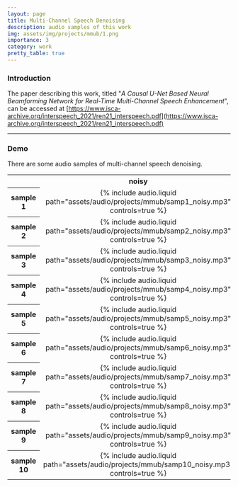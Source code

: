```yaml
---
layout: page
title: Multi-Channel Speech Denoising
description: audio samples of this work
img: assets/img/projects/mmub/1.png
importance: 3
category: work
pretty_table: true
---
```


### Introduction
The paper describing this work, titled "*A Causal U-Net Based Neural Beamforming Network for Real-Time Multi-Channel Speech Enhancement*", can be accessed at [https://www.isca-archive.org/interspeech_2021/ren21_interspeech.pdf](https://www.isca-archive.org/interspeech_2021/ren21_interspeech.pdf)

---

### Demo
There are some audio samples of multi-channel speech denoising.

<table style="text-align: center;">
    <tr>
        <th> </th>
        <th>noisy</th>
        <th>denoised</th>
    </tr>
    <tr>
        <th>sample 1</th>
        <td>{% include audio.liquid path="assets/audio/projects/mmub/samp1_noisy.mp3" controls=true %}</td>
        <td>{% include audio.liquid path="assets/audio/projects/mmub/samp1_denoised.mp3" controls=true %}</td>
    </tr>
    <tr>
        <th>sample 2</th>
        <td>{% include audio.liquid path="assets/audio/projects/mmub/samp2_noisy.mp3" controls=true %}</td>
        <td>{% include audio.liquid path="assets/audio/projects/mmub/samp2_denoised.mp3" controls=true %}</td>
    </tr>
    <tr>
        <th>sample 3</th>
        <td>{% include audio.liquid path="assets/audio/projects/mmub/samp3_noisy.mp3" controls=true %}</td>
        <td>{% include audio.liquid path="assets/audio/projects/mmub/samp3_denoised.mp3" controls=true %}</td>
    </tr>
    <tr>
        <th>sample 4</th>
        <td>{% include audio.liquid path="assets/audio/projects/mmub/samp4_noisy.mp3" controls=true %}</td>
        <td>{% include audio.liquid path="assets/audio/projects/mmub/samp4_denoised.mp3" controls=true %}</td>
    </tr>
    <tr>
        <th>sample 5</th>
        <td>{% include audio.liquid path="assets/audio/projects/mmub/samp5_noisy.mp3" controls=true %}</td>
        <td>{% include audio.liquid path="assets/audio/projects/mmub/samp5_denoised.mp3" controls=true %}</td>
    </tr>
    <tr>
        <th>sample 6</th>
        <td>{% include audio.liquid path="assets/audio/projects/mmub/samp6_noisy.mp3" controls=true %}</td>
        <td>{% include audio.liquid path="assets/audio/projects/mmub/samp6_denoised.mp3" controls=true %}</td>
    </tr>
    <tr>
        <th>sample 7</th>
        <td>{% include audio.liquid path="assets/audio/projects/mmub/samp7_noisy.mp3" controls=true %}</td>
        <td>{% include audio.liquid path="assets/audio/projects/mmub/samp7_denoised.mp3" controls=true %}</td>
    </tr>
    <tr>
        <th>sample 8</th>
        <td>{% include audio.liquid path="assets/audio/projects/mmub/samp8_noisy.mp3" controls=true %}</td>
        <td>{% include audio.liquid path="assets/audio/projects/mmub/samp8_denoised.mp3" controls=true %}</td>
    </tr>
    <tr>
        <th>sample 9</th>
        <td>{% include audio.liquid path="assets/audio/projects/mmub/samp9_noisy.mp3" controls=true %}</td>
        <td>{% include audio.liquid path="assets/audio/projects/mmub/samp9_denoised.mp3" controls=true %}</td>
    </tr>
    <tr>
        <th>sample 10</th>
        <td>{% include audio.liquid path="assets/audio/projects/mmub/samp10_noisy.mp3" controls=true %}</td>
        <td>{% include audio.liquid path="assets/audio/projects/mmub/samp10_denoised.mp3" controls=true %}</td>
    </tr>
</table>